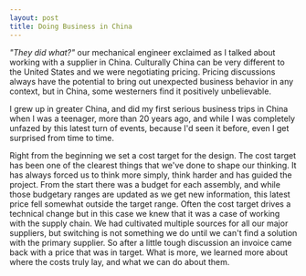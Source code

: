 ```yaml
---
layout: post
title: Doing Business in China
---
```

*"They did what?"* our mechanical engineer exclaimed as I talked about working with a supplier in China. Culturally China can be very different to the United States and we were negotiating pricing. Pricing discussions always have the potential to bring out unexpected business behavior in any context, but in China, some westerners find it positively unbelievable.

I grew up in greater China, and did my first serious business trips in China when I was a teenager, more than 20 years ago, and while I was completely unfazed by this latest turn of events, because I'd seen it before, even I get surprised from time to time.

Right from the beginning we set a cost target for the design. The cost target has been one of the clearest things that we've done to shape our thinking. It has always forced us to think more simply, think harder and has guided the project. From the start there was a budget for each assembly, and while those budgetary ranges are updated as we get new information, this latest price fell somewhat outside the target range. Often the cost target drives a technical change but in this case we knew that it was a case of working with the supply chain. We had cultivated multiple sources for all our major suppliers, but switching is not something we do until we can't find a solution with the primary supplier. So after a little tough discussion an invoice came back with a price that was in target. What is more, we learned more about where the costs truly lay, and what we can do about them.